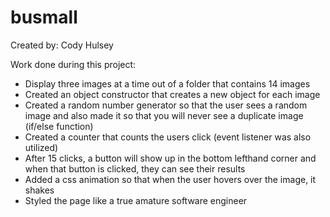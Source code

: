 # busmall

Created by: Cody Hulsey

Work done during this project:
- Display three images at a time out of a folder that contains 14 images
- Created an object constructor that creates a new object for each image
- Created a random number generator so that the user sees a random image and also made it so that you will never see a duplicate image (if/else function)
- Created a counter that counts the users click (event listener was also utilized)
- After 15 clicks, a button will show up in the bottom lefthand corner and when that button is clicked, they can see their results
- Added a css animation so that when the user hovers over the image, it shakes
- Styled the page like a true amature software engineer

